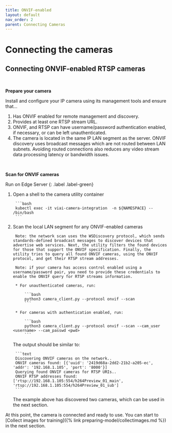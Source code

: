 ```yaml
---
title: ONVIF-enabled
layout: default
nav_order: 2
parent: Connecting Cameras
---
```

# Connecting the cameras

## Connecting ONVIF-enabled RTSP cameras

<br>

__Prepare your camera__

Install and configure your IP camera using its management tools and ensure that...

1. Has ONVIF enabled for remote management and discovery.
2. Provides at least one RTSP stream URL.
3. ONVIF, and RTSP can have username/password authentication enabled, if necessary, or can be left unauthenticated.
4. The camera is located in the same IP LAN segment as the server. ONVIF discovery uses broadcast messages which are not routed between LAN subnets. Avoiding routed connections also reduces any video stream data processing latency or bandwidth issues.

<br>

__Scan for ONVIF cameras__

Run on Edge Server
{: .label .label-green}

1. Open a shell to the camera utility container

        ```bash
        kubectl exec -it viai-camera-integration  -n ${NAMESPACE} -- /bin/bash
        ```

2. Scan the local LAN segment for any ONVIF-enabled cameras

        Note: the network scan uses the WSDiscovery protocol, which sends standards-defined broadcast messages to discover devices that advertise web services. Next, the utility filters the found devices for those that support the ONVIF specification. Finally, the utility tries to query all found ONVIF cameras, using the ONVIF protocol, and get their RTSP stream addresses.

        Note: if your camera has access control enabled using a username/password pair, you need to provide these credentials to enable the ONVIF query for RTSP streams information.

        * For unauthenticated cameras, run:

            ```bash
            python3 camera_client.py --protocol onvif --scan
            ```

        * For cameras with authentication enabled, run:

            ```bash
            python3 camera_client.py --protocol onvif --scan --cam_user <username> --cam_passwd <pwd>
            ```

    The output should be similar to:

        ```text
        Discovering ONVIF cameras on the network..
        ONVIF cameras found: [{'uuid': '2419d68a-2dd2-21b2-a205-ec', 'addr': '192.168.1.105', 'port': '8000'}]
        Querying found ONVIF cameras for RTSP URIs..
        ONVIF RTSP addresses found: ['rtsp://192.168.1.105:554/h264Preview_01_main', 'rtsp://192.168.1.105:554/h264Preview_01_sub']
        ```

    The example above has discovered two cameras, which can be used in the next section.

At this point, the camera is connected and ready to use. You can start to [Collect images for training]({% link preparing-model/collectimages.md %}) in the next section.

